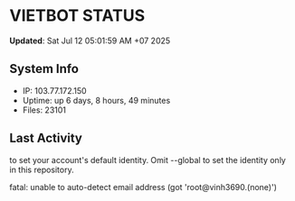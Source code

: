 # VIETBOT STATUS
**Updated**: Sat Jul 12 05:01:59 AM +07 2025

## System Info
- IP: 103.77.172.150
- Uptime: up 6 days, 8 hours, 49 minutes
- Files: 23101

## Last Activity

to set your account's default identity.
Omit --global to set the identity only in this repository.

fatal: unable to auto-detect email address (got 'root@vinh3690.(none)')
